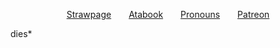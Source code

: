 <p align="center">
  <a href="https://deepinkman.straw.page">Strawpage</a>  <a href="https://deepinkman.atabook.org">Atabook</a>  <a href="https://pronouns.cc/@deepinkman">Pronouns</a>  <a href="https://www.patreon.com/c/deepinkman">Patreon</a>
  
dies*
